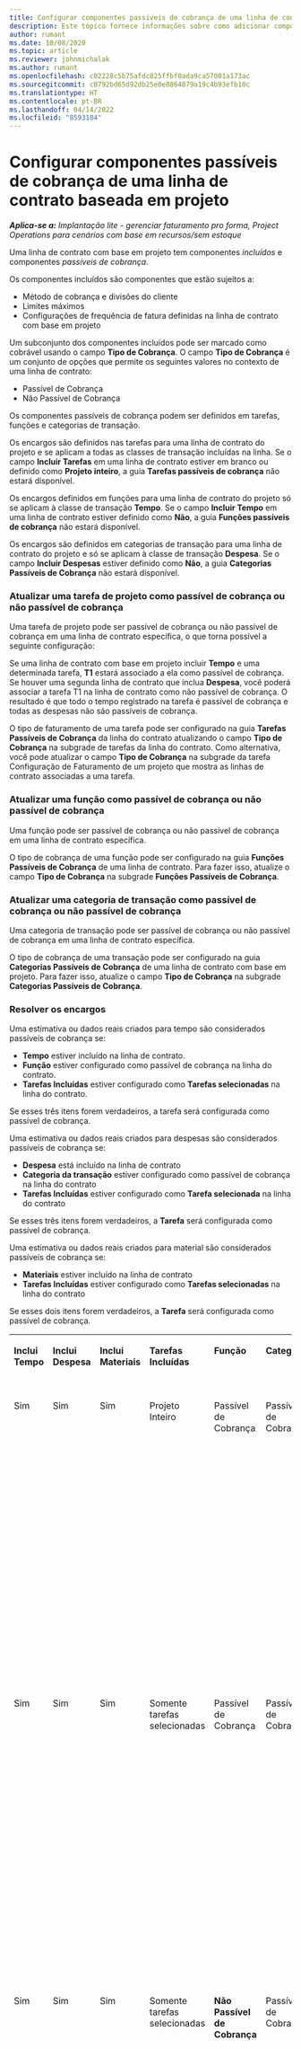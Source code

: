 ```yaml
---
title: Configurar componentes passíveis de cobrança de uma linha de contrato baseada em projeto
description: Este tópico fornece informações sobre como adicionar componentes passíveis de cobrança às linhas de contrato no Project Operations.
author: rumant
ms.date: 10/08/2020
ms.topic: article
ms.reviewer: johnmichalak
ms.author: rumant
ms.openlocfilehash: c02228c5b75afdc825ffbf0ada9ca57001a173ac
ms.sourcegitcommit: c0792bd65d92db25e0e8864879a19c4b93efb10c
ms.translationtype: HT
ms.contentlocale: pt-BR
ms.lasthandoff: 04/14/2022
ms.locfileid: "8593184"
---
```

# <a name="configure-chargeable-components-of-a-project-based-contract-line"></a>Configurar componentes passíveis de cobrança de uma linha de contrato baseada em projeto

_**Aplica-se a:** Implantação lite - gerenciar faturamento pro forma, Project Operations para cenários com base em recursos/sem estoque_

Uma linha de contrato com base em projeto tem componentes *incluídos* e componentes *passíveis de cobrança*.

Os componentes incluídos são componentes que estão sujeitos a:

  - Método de cobrança e divisões do cliente
  - Limites máximos 
  - Configurações de frequência de fatura definidas na linha de contrato com base em projeto

Um subconjunto dos componentes incluídos pode ser marcado como cobrável usando o campo **Tipo de Cobrança**. O campo **Tipo de Cobrança** é um conjunto de opções que permite os seguintes valores no contexto de uma linha de contrato:

  - Passível de Cobrança
  - Não Passível de Cobrança

Os componentes passíveis de cobrança podem ser definidos em tarefas, funções e categorias de transação.

Os encargos são definidos nas tarefas para uma linha de contrato do projeto e se aplicam a todas as classes de transação incluídas na linha. Se o campo **Incluir Tarefas** em uma linha de contrato estiver em branco ou definido como **Projeto inteiro**, a guia **Tarefas passíveis de cobrança** não estará disponível.

Os encargos definidos em funções para uma linha de contrato do projeto só se aplicam à classe de transação **Tempo**. Se o campo **Incluir Tempo** em uma linha de contrato estiver definido como **Não**, a guia **Funções passíveis de cobrança** não estará disponível.

Os encargos são definidos em categorias de transação para uma linha de contrato do projeto e só se aplicam à classe de transação **Despesa**. Se o campo **Incluir Despesas** estiver definido como **Não**, a guia **Categorias Passíveis de Cobrança** não estará disponível.

### <a name="update-a-project-task-as-chargeable-or-non-chargeable"></a>Atualizar uma tarefa de projeto como passível de cobrança ou não passível de cobrança

Uma tarefa de projeto pode ser passível de cobrança ou não passível de cobrança em uma linha de contrato específica, o que torna possível a seguinte configuração:

Se uma linha de contrato com base em projeto incluir **Tempo** e uma determinada tarefa, **T1** estará associado a ela como passível de cobrança. Se houver uma segunda linha de contrato que inclua **Despesa**, você poderá associar a tarefa T1 na linha de contrato como não passível de cobrança. O resultado é que todo o tempo registrado na tarefa é passível de cobrança e todas as despesas não são passíveis de cobrança.

O tipo de faturamento de uma tarefa pode ser configurado na guia **Tarefas Passíveis de Cobrança** da linha do contrato atualizando o campo **Tipo de Cobrança** na subgrade de tarefas da linha do contrato. Como alternativa, você pode atualizar o campo **Tipo de Cobrança** na subgrade da tarefa Configuração de Faturamento de um projeto que mostra as linhas de contrato associadas a uma tarefa.

### <a name="update-a-role-as-chargeable-or-non-chargeable"></a>Atualizar uma função como passível de cobrança ou não passível de cobrança

Uma função pode ser passível de cobrança ou não passível de cobrança em uma linha de contrato específica.

O tipo de cobrança de uma função pode ser configurado na guia **Funções Passíveis de Cobrança** de uma linha de contrato. Para fazer isso, atualize o campo **Tipo de Cobrança** na subgrade **Funções Passíveis de Cobrança**.

### <a name="update-a-transaction-category-as-chargeable-or-non-chargeable"></a>Atualizar uma categoria de transação como passível de cobrança ou não passível de cobrança

Uma categoria de transação pode ser passível de cobrança ou não passível de cobrança em uma linha de contrato específica.

O tipo de cobrança de uma transação pode ser configurado na guia **Categorias Passíveis de Cobrança** de uma linha de contrato com base em projeto. Para fazer isso, atualize o campo **Tipo de Cobrança** na subgrade **Categorias Passíveis de Cobrança**.

### <a name="resolve-chargeability"></a>Resolver os encargos

Uma estimativa ou dados reais criados para tempo são considerados passíveis de cobrança se:

   - **Tempo** estiver incluído na linha de contrato.
   - **Função** estiver configurado como passível de cobrança na linha do contrato.
   - **Tarefas Incluídas** estiver configurado como **Tarefas selecionadas** na linha do contrato.
 
 Se esses três itens forem verdadeiros, a tarefa será configurada como passível de cobrança. 

Uma estimativa ou dados reais criados para despesas são considerados passíveis de cobrança se:

   - **Despesa** está incluído na linha de contrato
   - **Categoria da transação** estiver configurado como passível de cobrança na linha do contrato
   - **Tarefas Incluídas** estiver configurado como **Tarefa selecionada** na linha do contrato
  
 Se esses três itens forem verdadeiros, a **Tarefa** será configurada como passível de cobrança. 

Uma estimativa ou dados reais criados para material são considerados passíveis de cobrança se:

   - **Materiais** estiver incluído na linha de contrato
   - **Tarefas Incluídas** estiver configurado como **Tarefas selecionadas** na linha do contrato

Se esses dois itens forem verdadeiros, a **Tarefa** será configurada como passível de cobrança. 

<table border="0" cellspacing="0" cellpadding="0">
    <tbody>
        <tr>
            <td width="70" valign="top">
                <p>
                    <strong>Inclui Tempo</strong>
                </p>
            </td>
            <td width="78" valign="top">
                <p>
                    <strong>Inclui Despesa</strong>
                    <strong></strong>
                </p>
            </td>
            <td width="63" valign="top">
                <p>
                    <strong>Inclui Materiais</strong>
                    <strong></strong>
                </p>
            </td>
            <td width="75" valign="top">
                <p>
                    <strong>Tarefas Incluídas</strong>
                    <strong></strong>
                </p>
            </td>
            <td width="65" valign="top">
                <p>
                    <strong>Função</strong>
                    <strong></strong>
                </p>
            </td>
            <td width="70" valign="top">
                <p>
                    <strong>Categoria</strong>
                    <strong></strong>
                </p>
            </td>
            <td width="65" valign="top">
                <p>
                    <strong>Tarefa</strong>
                    <strong></strong>
                </p>
            </td>
            <td width="350" valign="top">
                <p>
                    <strong>Impacto de encargos</strong>
                </p>
            </td>
        </tr>
        <tr>
            <td width="70" valign="top">
                <p>
Sim </p>
            </td>
            <td width="78" valign="top">
                <p>
Sim </p>
            </td>
            <td width="63" valign="top">
                <p>
Sim </p>
            </td>
            <td width="75" valign="top">
                <p>
Projeto Inteiro </p>
            </td>
            <td width="65" valign="top">
                <p>
Passível de Cobrança </p>
            </td>
            <td width="70" valign="top">
                <p>
Passível de Cobrança </p>
            </td>
            <td width="65" valign="top">
                <p>
Não pode ser definido </p>
            </td>
            <td width="350" valign="top">
                <p>
Cobrança em um tempo real: <strong>Passível de Cobrança</strong>
                </p>
                <p>
Tipo de cobrança em uma despesa real: <strong>Passível de Cobrança</strong>
                </p>
                <p>
Tipo de cobrança em um material real: <strong>Passível de Cobrança</strong>
                </p>
            </td>
        </tr>
        <tr>
            <td width="70" valign="top">
                <p>
Sim </p>
            </td>
            <td width="78" valign="top">
                <p>
Sim </p>
            </td>
            <td width="63" valign="top">
                <p>
Sim </p>
            </td>
            <td width="75" valign="top">
                <p>
Somente tarefas selecionadas </p>
            </td>
            <td width="65" valign="top">
                <p>
Passível de Cobrança </p>
            </td>
            <td width="70" valign="top">
                <p>
Passível de Cobrança </p>
            </td>
            <td width="65" valign="top">
                <p>
Passível de Cobrança </p>
            </td>
            <td width="350" valign="top">
                <p>
Cobrança em um tempo real: <strong>Passível de Cobrança</strong>
                </p>
                <p>
Tipo de cobrança em uma despesa real: <strong>Passível de Cobrança</strong>
                </p>
                <p>
Tipo de cobrança em um material real: <strong>Passível de Cobrança</strong>
                </p>
            </td>
        </tr>
        <tr>
            <td width="70" valign="top">
                <p>
Sim </p>
            </td>
            <td width="78" valign="top">
                <p>
Sim </p>
            </td>
            <td width="63" valign="top">
                <p>
Sim </p>
            </td>
            <td width="75" valign="top">
                <p>
Somente tarefas selecionadas </p>
            </td>
            <td width="65" valign="top">
                <p>
                    <strong>Não Passível de Cobrança</strong>
                </p>
            </td>
            <td width="70" valign="top">
                <p>
Passível de Cobrança </p>
            </td>
            <td width="65" valign="top">
                <p>
Passível de Cobrança </p>
            </td>
            <td width="350" valign="top">
                <p>
Cobrança em um tempo real: <strong>Não Passível de Cobrança</strong>
                </p>
                <p>
Tipo de cobrança em uma despesa real: Passível de Cobrança </p>
                <p>
Tipo de cobrança em um material real: Passível de Cobrança </p>
            </td>
        </tr>
        <tr>
            <td width="70" valign="top">
                <p>
Sim </p>
            </td>
            <td width="78" valign="top">
                <p>
Sim </p>
            </td>
            <td width="63" valign="top">
                <p>
Sim </p>
            </td>
            <td width="75" valign="top">
                <p>
Somente tarefas selecionadas </p>
            </td>
            <td width="65" valign="top">
                <p>
Passível de Cobrança </p>
            </td>
            <td width="70" valign="top">
                <p>
Passível de Cobrança </p>
            </td>
            <td width="65" valign="top">
                <p>
                    <strong>Não Passível de Cobrança</strong>
                </p>
            </td>
            <td width="350" valign="top">
                <p>
Cobrança em um tempo real: <strong>Não Passível de Cobrança</strong>
                </p>
                <p>
Tipo de cobrança em despesa real: <strong>Não Passível de Cobrança</strong>
                </p>
                <p>
Tipo de cobrança em um material real: <strong>Não Passível de Cobrança</strong>
                </p>
            </td>
        </tr>
        <tr>
            <td width="70" valign="top">
                <p>
Sim </p>
            </td>
            <td width="78" valign="top">
                <p>
Sim </p>
            </td>
            <td width="63" valign="top">
                <p>
Sim </p>
            </td>
            <td width="75" valign="top">
                <p>
Somente tarefas selecionadas </p>
            </td>
            <td width="65" valign="top">
                <p>
                    <strong>Não Passível de Cobrança</strong>
                </p>
            </td>
            <td width="70" valign="top">
                <p>
Passível de Cobrança </p>
            </td>
            <td width="65" valign="top">
                <p>
                    <strong>Não Passível de Cobrança</strong>
                </p>
            </td>
            <td width="350" valign="top">
                <p>
Cobrança em um tempo real: <strong>Não Passível de Cobrança</strong>
                </p>
                <p>
Tipo de cobrança em despesa real: <strong>Não Passível de Cobrança</strong>
                </p>
                <p>
Tipo de cobrança em um material real: <strong>Não Passível de Cobrança</strong>
                </p>
            </td>
        </tr>
        <tr>
            <td width="70" valign="top">
                <p>
Sim </p>
            </td>
            <td width="78" valign="top">
                <p>
Sim </p>
            </td>
            <td width="63" valign="top">
                <p>
Sim </p>
            </td>
            <td width="75" valign="top">
                <p>
Somente tarefas selecionadas </p>
            </td>
            <td width="65" valign="top">
                <p>
                    <strong>Não Passível de Cobrança</strong>
                </p>
            </td>
            <td width="70" valign="top">
                <p>
                    <strong>Não Passível de Cobrança</strong>
                </p>
            </td>
            <td width="65" valign="top">
                <p>
Passível de Cobrança </p>
            </td>
            <td width="350" valign="top">
                <p>
Cobrança em um tempo real: <strong>Não Passível de Cobrança</strong>
                </p>
                <p>
Tipo de cobrança em despesa real: <strong>Não Passível de Cobrança</strong>
                </p>
                <p>
Tipo de cobrança em um material real: Passível de Cobrança </p>
            </td>
        </tr>
        <tr>
            <td width="70" valign="top">
                <p>
                    <strong>No</strong>
                </p>
            </td>
            <td width="78" valign="top">
                <p>
Sim </p>
            </td>
            <td width="63" valign="top">
                <p>
Sim </p>
            </td>
            <td width="75" valign="top">
                <p>
Projeto Inteiro </p>
            </td>
            <td width="65" valign="top">
                <p>
Não pode ser definido </p>
            </td>
            <td width="70" valign="top">
                <p>
                    <strong>Passível de Cobrança</strong>
                </p>
            </td>
            <td width="65" valign="top">
                <p>
Não pode ser definido </p>
            </td>
            <td width="350" valign="top">
                <p>
Cobrança em um tempo real: <strong>Não disponível</strong>
                </p>
                <p>
Tipo de cobrança em uma despesa real: Passível de Cobrança </p>
                <p>
Tipo de cobrança em um material real: Passível de Cobrança </p>
            </td>
        </tr>
        <tr>
            <td width="70" valign="top">
                <p>
                    <strong>No</strong>
                </p>
            </td>
            <td width="78" valign="top">
                <p>
Sim </p>
            </td>
            <td width="63" valign="top">
                <p>
Sim </p>
            </td>
            <td width="75" valign="top">
                <p>
Projeto Inteiro </p>
            </td>
            <td width="65" valign="top">
                <p>
Não pode ser definido </p>
            </td>
            <td width="70" valign="top">
                <p>
                    <strong>Não Passível de Cobrança</strong>
                </p>
            </td>
            <td width="65" valign="top">
                <p>
Não pode ser definido </p>
            </td>
            <td width="350" valign="top">
                <p>
Cobrança em um tempo real: <strong>Não disponível</strong>
                </p>
                <p>
Tipo de cobrança em despesa real: <strong>Não passível de cobrança</strong>
                </p>
                <p>
Tipo de cobrança em um material real: Passível de Cobrança </p>
            </td>
        </tr>
        <tr>
            <td width="70" valign="top">
                <p>
Sim </p>
            </td>
            <td width="78" valign="top">
                <p>
                    <strong>No</strong>
                </p>
            </td>
            <td width="63" valign="top">
                <p>
Sim </p>
            </td>
            <td width="75" valign="top">
                <p>
Projeto Inteiro </p>
            </td>
            <td width="65" valign="top">
                <p>
Passível de Cobrança </p>
            </td>
            <td width="70" valign="top">
                <p>
Não pode ser definido </p>
            </td>
            <td width="65" valign="top">
                <p>
Não pode ser definido </p>
            </td>
            <td width="350" valign="top">
                <p>
Cobrança em um tempo real: Passível de Cobrança </p>
                <p>
Tipo de cobrança em despesa real: <strong>Não disponível</strong>
                </p>
                <p>
Tipo de cobrança em um material real: Passível de Cobrança </p>
            </td>
        </tr>
        <tr>
            <td width="70" valign="top">
                <p>
Sim </p>
            </td>
            <td width="78" valign="top">
                <p>
                    <strong>No</strong>
                </p>
            </td>
            <td width="63" valign="top">
                <p>
Sim </p>
            </td>
            <td width="75" valign="top">
                <p>
Projeto Inteiro </p>
            </td>
            <td width="65" valign="top">
                <p>
                    <strong>Não Passível de Cobrança</strong>
                </p>
            </td>
            <td width="70" valign="top">
                <p>
Não pode ser definido </p>
            </td>
            <td width="65" valign="top">
                <p>
Não pode ser definido </p>
            </td>
            <td width="350" valign="top">
                <p>
Cobrança em um tempo real: <strong>Não passível de cobrança</strong>
                </p>
                <p>
Tipo de cobrança em despesa real: <strong>Não disponível</strong>
                </p>
                <p>
Tipo de cobrança em um material real: Passível de Cobrança </p>
            </td>
        </tr>
        <tr>
            <td width="70" valign="top">
                <p>
Sim </p>
            </td>
            <td width="78" valign="top">
                <p>
Sim </p>
            </td>
            <td width="63" valign="top">
                <p>
                    <strong>No</strong>
                </p>
            </td>
            <td width="75" valign="top">
                <p>
Projeto Inteiro </p>
            </td>
            <td width="65" valign="top">
                <p>
Passível de Cobrança </p>
            </td>
            <td width="70" valign="top">
                <p>
Passível de Cobrança </p>
            </td>
            <td width="65" valign="top">
                <p>
Não pode ser definido </p>
            </td>
            <td width="350" valign="top">
                <p>
Cobrança em um tempo real: Passível de Cobrança </p>
                <p>
Tipo de cobrança em uma despesa real: Passível de Cobrança </p>
                <p>
Tipo de cobrança em material real: <strong>Não disponível</strong>
                </p>
            </td>
        </tr>
        <tr>
            <td width="70" valign="top">
                <p>
Sim </p>
            </td>
            <td width="78" valign="top">
                <p>
Sim </p>
            </td>
            <td width="63" valign="top">
                <p>
                    <strong>No</strong>
                </p>
            </td>
            <td width="75" valign="top">
                <p>
Projeto Inteiro </p>
            </td>
            <td width="65" valign="top">
                <p>
                    <strong>Não Passível de Cobrança</strong>
                </p>
            </td>
            <td width="70" valign="top">
                <p>
                    <strong>Não Passível de Cobrança</strong>
                </p>
            </td>
            <td width="65" valign="top">
                <p>
Não pode ser definido </p>
            </td>
            <td width="350" valign="top">
                <p>
Cobrança em um tempo real: <strong>Não passível de cobrança</strong>
                </p>
                <p>
Tipo de cobrança em despesa real: <strong>Não passível de cobrança</strong>
                </p>
                <p>
Tipo de cobrança em material real: <strong>Não disponível</strong>
                </p>
            </td>
        </tr>
    </tbody>
</table>





[!INCLUDE[footer-include](../../includes/footer-banner.md)]
